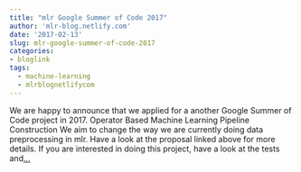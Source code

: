 ```yaml
---
title: "mlr Google Summer of Code 2017"
author: 'mlr-blog.netlify.com'
date: '2017-02-13'
slug: mlr-google-summer-of-code-2017
categories:
- bloglink
tags:
  - machine-learning
  - mlrblognetlifycom
---
```


We are happy to announce that we applied for a another Google Summer of Code project in 2017. Operator Based Machine Learning Pipeline Construction We aim to change the way we are currently doing data preprocessing in mlr. Have a look at the proposal linked above for more details. If you are interested in doing this project, have a look at the tests and[... <i class="fas fa-external-link-alt"></i>](https://mlr-blog.netlify.com/post/2017-02-13-mlr-gsoc/)

